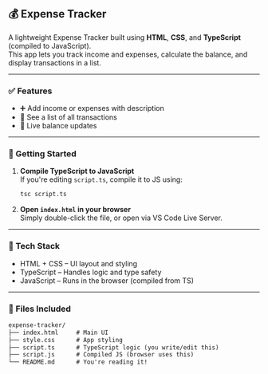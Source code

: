 ## 💰 Expense Tracker

A lightweight Expense Tracker built using **HTML**, **CSS**, and **TypeScript** (compiled to JavaScript).  
This app lets you track income and expenses, calculate the balance, and display transactions in a list.

---

### ✅ Features

- ➕ Add income or expenses with description
- 📜 See a list of all transactions
- 🔢 Live balance updates

---

### 🚀 Getting Started

1. **Compile TypeScript to JavaScript**  
   If you're editing `script.ts`, compile it to JS using:
   ```bash
   tsc script.ts
   ```

2. **Open `index.html` in your browser**  
   Simply double-click the file, or open via VS Code Live Server.

---

### 🧪 Tech Stack

- HTML + CSS – UI layout and styling  
- TypeScript – Handles logic and type safety  
- JavaScript – Runs in the browser (compiled from TS)

---

### 📁 Files Included

```txt
expense-tracker/
├── index.html     # Main UI
├── style.css      # App styling
├── script.ts      # TypeScript logic (you write/edit this)
├── script.js      # Compiled JS (browser uses this)
└── README.md      # You're reading it!
```
